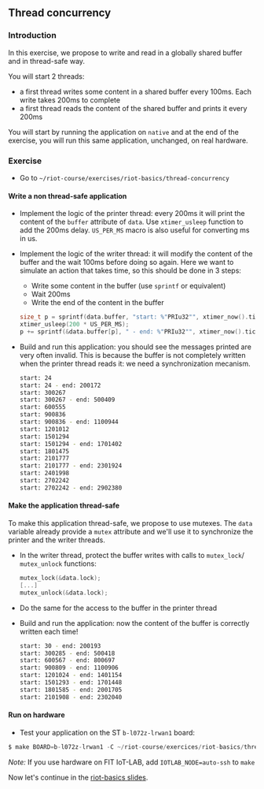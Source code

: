 ## Thread concurrency

### Introduction

In this exercise, we propose to write and read in a globally shared buffer and
in thread-safe way.

You will start 2 threads:
- a first thread writes some content in a shared buffer every 100ms. Each write
  takes 200ms to complete
- a first thread reads the content of the shared buffer and prints it every
  200ms

You will start by running the application on `native` and at the end of
the exercise, you will run this same application, unchanged, on real hardware.

### Exercise

- Go to `~/riot-course/exercises/riot-basics/thread-concurrency`

#### Write a non thread-safe application

- Implement the logic of the printer thread: every 200ms it will print the
  content of the `buffer` attribute of `data`. Use `xtimer_usleep` function
  to add the 200ms delay. `US_PER_MS` macro is also useful for converting ms in
  us.

- Implement the logic of the writer thread: it will modify the content of the
  buffer and the wait 100ms before doing so again. Here we want to simulate an
  action that takes time,
  so this should be done in 3 steps:
  - Write some content in the buffer (use `sprintf` or equivalent)
  - Wait 200ms
  - Write the end of the content in the buffer
  ```c
  size_t p = sprintf(data.buffer, "start: %"PRIu32"", xtimer_now().ticks32);
  xtimer_usleep(200 * US_PER_MS);
  p += sprintf(&data.buffer[p], " - end: %"PRIu32"", xtimer_now().ticks32);
  ```

- Build and run this application: you should see the messages printed are very
  often invalid. This is because the buffer is not completely written when the
  printer thread reads it: we need a synchronization mecanism.
  ```sh
  start: 24
  start: 24 - end: 200172
  start: 300267
  start: 300267 - end: 500409
  start: 600555
  start: 900836
  start: 900836 - end: 1100944
  start: 1201012
  start: 1501294
  start: 1501294 - end: 1701402
  start: 1801475
  start: 2101777
  start: 2101777 - end: 2301924
  start: 2401998
  start: 2702242
  start: 2702242 - end: 2902380
  ```

#### Make the application thread-safe

To make this application thread-safe, we propose to use mutexes.
The `data` variable already provide a `mutex` attribute and we'll use it to
synchronize the printer and the writer threads.

- In the writer thread, protect the buffer writes with calls to `mutex_lock`/
  `mutex_unlock` functions:
  ```c
  mutex_lock(&data.lock);
  [...]
  mutex_unlock(&data.lock);
  ```
- Do the same for the access to the buffer in the printer thread

- Build and run the application: now the content of the buffer is correctly
  written each time!
  ```sh
  start: 30 - end: 200193
  start: 300285 - end: 500418
  start: 600567 - end: 800697
  start: 900809 - end: 1100906
  start: 1201024 - end: 1401154
  start: 1501293 - end: 1701448
  start: 1801585 - end: 2001705
  start: 2101908 - end: 2302040
  ```

  
#### Run on hardware

- Test your application on the ST `b-l072z-lrwan1` board:
```c
$ make BOARD=b-l072z-lrwan1 -C ~/riot-course/exercices/riot-basics/thread-concurrency flash term
```

_Note:_ If you use hardware on FIT IoT-LAB, add `IOTLAB_NODE=auto-ssh` to `make`

Now let's continue in the
[riot-basics slides](https://riot-os.github.io/riot-course/slides/03-riot-basics/#15).
